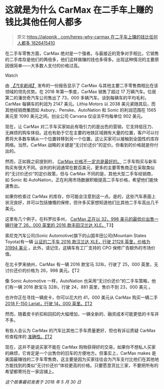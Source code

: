 # 这就是为什么 CarMax 在二手车上赚的钱比其他任何人都多

> 原文:[https://jalopnik . com/heres-why-carmax 在二手车上赚的钱比任何人都多 1826415410](https://jalopnik.com/heres-why-carmax-makes-more-money-on-used-cars-than-any-1826415410)

在二手车零售方面，CarMax 绝对是一个强者。与最接近的竞争对手相比，它销售的二手库存是他们的两倍多，他们这样做赚的钱也多得多。出现这种情况的主要原因很简单——大多数人支付的价格过高。

Watch

由 [*【汽车新闻】*](http://www.autonews.com/article/20180528/RETAIL04/180529848/carmax-used-car-profits-margins) 发布的一份报告显示了 CarMax 与其他主要二手零售商相比在该领域的领先优势。在 2018 年第一季度，CarMax 销售了超过 17 万辆汽车。位居第二的潘世奇汽车公司售出了 73，000 多辆汽车。谈到每辆车的平均毛利，CarMax 每辆车的利润为 2147 美元。Lithia Motors 以 2038 美元紧随其后，而其他经销商集团如 Asbury、Penske、AutoNation 和 Sonic 的利润范围在 1565 美元至 1090 美元之间。创业公司 Carvana 仅设法平均每单位 902 美元。

现在，让 CarMax 对二手车买家如此有吸引力的是出色的营销，它支持低压力、无麻烦的购车体验。这也有助于它在主要的地铁区域拥有大量的位置，客户可以付费将大多数车辆从一个位置转移到另一个位置。这让买家可以接触到全国性的库存网络。当然，CarMax 战略的关键是“无讨价还价”的定价。你看到的价格就是你付出的。

然而，正如我之前提到的， [CarMax 价格不一定总是最好的。](https://jalopnik.com/dont-get-sucked-into-the-carmax-marketing-machine-1718230498) 二手车购买与新车购买有很大不同。谈判的利润通常在数百美元，更多的主要零售商正在采取类似的“无讨价还价”的定价政策，但与 CarMax 不同的是，其他大型二手车经销商，如 Sonic 和 AutoNation，正在利用市场数据积极提高二手车价格，希望他们能快速售出。

如果你检查过 CarMax 的库存，你可能会注意到这一点。是的，这些汽车表面上状况良好，并可以包括慷慨的保修，但许多买家想知道他们比其他二手车高出几千美元。

这里有几个例子。在科罗拉多州， [CarMax 正在以 32，998 美元的最低价出售一辆行驶了 26，000 英里的 2016 款丰田汉兰达 XLE。](https://www.carmax.com/car/15968545)T3】

索尼克汽车公司(Sonic Automotive)旗下的山国丰田公司(Mountain States Toyota)有一辆 [认证的二手车 2016 款汉兰达 XLE，行驶 21128 英里，价格为 31994 美元](https://www.sonicautomotive.com/certified/Toyota/2016-Toyota-Highlander-fe3f27770a0e0aea6df65038418209a1.htm) 。此外，请记住，这辆车有工厂支持的 CPO 保修广告额外的市场价值。

在北卡罗来纳州，CarMax 有一辆 2016 款宝马 328i，行驶了 25，000 英里，无讨价还价的价格为 26，998 美元。【T2

像 Sonic Automotive 一样，AutoNation 也采用“无讨价还价”的二手车策略，他们有一辆 2016 款宝马 328i，行驶 24，881 英里，售价不到 23，000 美元 。

也许你正在寻找一辆皮卡，你可以花大约 41，000 美元从 CarMax 购买一辆二手 [2018 F-150 Lariat，行驶 14，000 英里。【T2](https://www.carmax.com/car/15693438?intcmp=COPS_RC_Carpage_15693438)

然而，随着皮卡折扣和回扣的大幅增加，一辆全新的、融资成本可能更低的卡车并不多。

有些人会认为 CarMax 的汽车比其他二手车质量更好，但也有诉讼质疑 CarMax 检查程序的 [准确性。【T2](https://jalopnik.com/california-court-says-carmax-certification-violates-con-1788101655)

现在，这并不是说买家不能在 CarMax 购物获得好的交易，如果你不想私人买家的麻烦，它肯定是一个出售你的旧车的方便地方。但事实上，CarMax makes 是美国最赚钱的二手车零售商，这主要是因为买家往往会为汽车支付比他们在其他地方能找到的类似“无讨价还价”体验更高的价格。只要愿意货比三家，不要把所有的希望都寄托在一家店铺上。

*这个故事最初发表于 2018 年 5 月 30 日*
